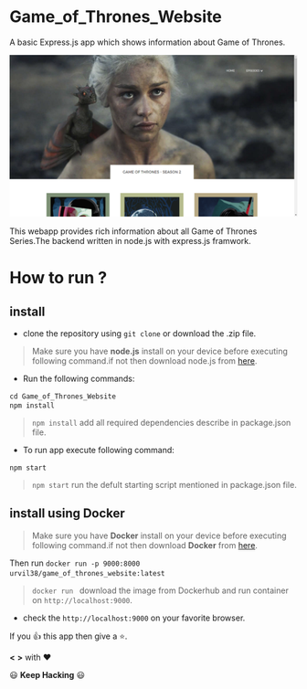 # Game_of_Thrones_Website
A basic Express.js app which shows information about Game of Thrones.

![](public/images/readme.png)

This webapp provides rich information about all Game of Thrones Series.The backend written in node.js with express.js framwork.

# How to run ?

## install
- clone the repository using ```git clone``` or download the .zip file.

> Make sure you have **node.js** install on your device before executing following command.if not then download node.js from [here](https://nodejs.org/en/).

 - Run the following commands:
```
cd Game_of_Thrones_Website
npm install
```
> ```npm install``` add all required dependencies describe in package.json file.

- To run app execute following command:
```
npm start
```
> ```npm start``` run the defult starting script mentioned in package.json file.

## install using Docker

> Make sure you have **Docker** install on your device before executing following command.if not then download **Docker** from [here](https://www.docker.com/get-docker).

Then run
```docker run -p 9000:8000 urvil38/game_of_thrones_website:latest```
> ```docker run ``` download the image from Dockerhub and run container on ```http://localhost:9000```.

- check the ```http://localhost:9000``` on your favorite browser.

If you :+1: this app then give a :star:.

**<** **>** with :heart:  

 :smiley: **Keep Hacking** :smiley: 
